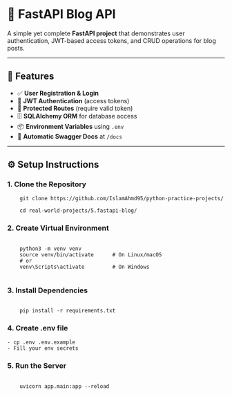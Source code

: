 # 🧠 FastAPI Blog API

A simple yet complete **FastAPI project** that demonstrates user authentication, JWT-based access tokens, and CRUD operations for blog posts.

---

## 🚀 Features

- ✅ **User Registration & Login**
- 🔐 **JWT Authentication** (access tokens)
- 🧩 **Protected Routes** (require valid token)
- 🗄️ **SQLAlchemy ORM** for database access
- 📦 **Environment Variables** using `.env`
- 📘 **Automatic Swagger Docs** at `/docs`

---

## ⚙️ Setup Instructions

### 1. Clone the Repository

```
    git clone https://github.com/IslamAhmd95/python-practice-projects/

    cd real-world-projects/5.fastapi-blog/
```

### 2. Create Virtual Environment

```

    python3 -m venv venv
    source venv/bin/activate      # On Linux/macOS
    # or
    venv\Scripts\activate         # On Windows


```

### 3. Install Dependencies

```

    pip install -r requirements.txt

```

### 4. Create .env file

    - cp .env .env.example
    - Fill your env secrets

### 5. Run the Server

```

    uvicorn app.main:app --reload

```